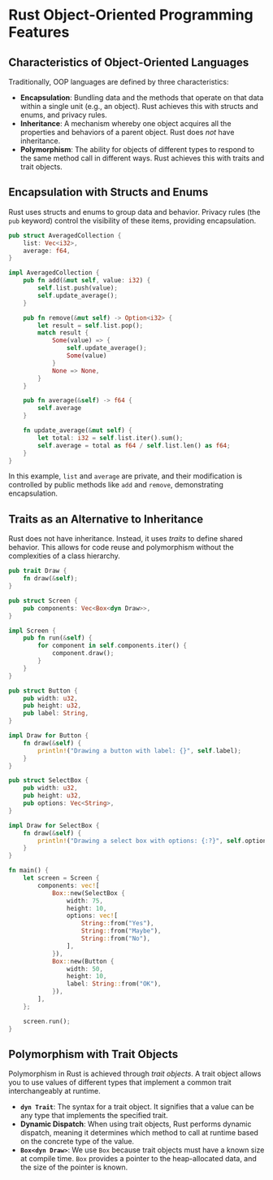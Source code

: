 # Rust Object-Oriented Programming Features

## Characteristics of Object-Oriented Languages

Traditionally, OOP languages are defined by three characteristics:

-   **Encapsulation**: Bundling data and the methods that operate on that data within a single unit (e.g., an object). Rust achieves this with structs and enums, and privacy rules.
-   **Inheritance**: A mechanism whereby one object acquires all the properties and behaviors of a parent object. Rust does *not* have inheritance.
-   **Polymorphism**: The ability for objects of different types to respond to the same method call in different ways. Rust achieves this with traits and trait objects.

## Encapsulation with Structs and Enums

Rust uses structs and enums to group data and behavior. Privacy rules (the `pub` keyword) control the visibility of these items, providing encapsulation.

```rust
pub struct AveragedCollection {
    list: Vec<i32>,
    average: f64,
}

impl AveragedCollection {
    pub fn add(&mut self, value: i32) {
        self.list.push(value);
        self.update_average();
    }

    pub fn remove(&mut self) -> Option<i32> {
        let result = self.list.pop();
        match result {
            Some(value) => {
                self.update_average();
                Some(value)
            }
            None => None,
        }
    }

    pub fn average(&self) -> f64 {
        self.average
    }

    fn update_average(&mut self) {
        let total: i32 = self.list.iter().sum();
        self.average = total as f64 / self.list.len() as f64;
    }
}
```

In this example, `list` and `average` are private, and their modification is controlled by public methods like `add` and `remove`, demonstrating encapsulation.

## Traits as an Alternative to Inheritance

Rust does not have inheritance. Instead, it uses *traits* to define shared behavior. This allows for code reuse and polymorphism without the complexities of a class hierarchy.

```rust
pub trait Draw {
    fn draw(&self);
}

pub struct Screen {
    pub components: Vec<Box<dyn Draw>>,
}

impl Screen {
    pub fn run(&self) {
        for component in self.components.iter() {
            component.draw();
        }
    }
}

pub struct Button {
    pub width: u32,
    pub height: u32,
    pub label: String,
}

impl Draw for Button {
    fn draw(&self) {
        println!("Drawing a button with label: {}", self.label);
    }
}

pub struct SelectBox {
    pub width: u32,
    pub height: u32,
    pub options: Vec<String>,
}

impl Draw for SelectBox {
    fn draw(&self) {
        println!("Drawing a select box with options: {:?}", self.options);
    }
}

fn main() {
    let screen = Screen {
        components: vec![
            Box::new(SelectBox {
                width: 75,
                height: 10,
                options: vec![
                    String::from("Yes"),
                    String::from("Maybe"),
                    String::from("No"),
                ],
            }),
            Box::new(Button {
                width: 50,
                height: 10,
                label: String::from("OK"),
            }),
        ],
    };

    screen.run();
}
```

## Polymorphism with Trait Objects

Polymorphism in Rust is achieved through *trait objects*. A trait object allows you to use values of different types that implement a common trait interchangeably at runtime.

-   **`dyn Trait`**: The syntax for a trait object. It signifies that a value can be any type that implements the specified trait.
-   **Dynamic Dispatch**: When using trait objects, Rust performs dynamic dispatch, meaning it determines which method to call at runtime based on the concrete type of the value.
-   **`Box<dyn Draw>`**: We use `Box` because trait objects must have a known size at compile time. `Box` provides a pointer to the heap-allocated data, and the size of the pointer is known.

